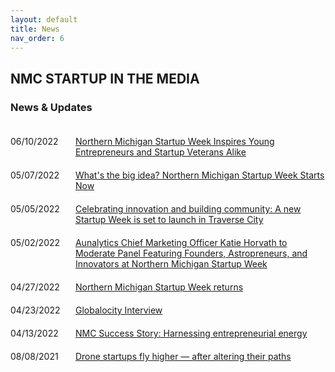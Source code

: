 ```yaml
---
layout: default
title: News
nav_order: 6
---
```


## NMC STARTUP IN THE MEDIA

### News & Updates


<div>
    <div style="padding-top:20px">
        <span style="display:inline-block;width:100px;vertical-align:top">06/10/2022</span>
        <span style="display:inline-block;width:400px"><a href="assets/media/NMSW_follow-up_article.pdf" target="_blank">Northern Michigan Startup Week Inspires Young Entrepreneurs and Startup Veterans Alike</a></span>
    </div>
    <div style="padding-top:20px">
        <span style="display:inline-block;width:100px;vertical-align:top">05/07/2022</span>
        <span style="display:inline-block;width:400px"><a href="https://www.northernexpress.com/news/feature/whats-the-big-idea/" target="_blank">What's the big idea? Northern Michigan Startup Week Starts Now</a></span>
    </div>
    <div style="padding-top:20px">
        <span style="display:inline-block;width:100px;vertical-align:top">05/05/2022</span>
        <span style="display:inline-block;width:400px"><a href="https://www.secondwavemedia.com/rural-innovation-exchange/devnews/newstartupweek.aspx" target="_blank">Celebrating innovation and building community: A new Startup Week is set to launch in Traverse City</a></span>
    </div>
    <div style="padding-top:20px">
        <span style="display:inline-block;width:100px;vertical-align:top">05/02/2022</span>
        <span style="display:inline-block;width:400px"><a href="https://www.globenewswire.com/news-release/2022/05/03/2434674/0/en/Aunalytics-Chief-Marketing-Officer-Katie-Horvath-to-Moderate-Panel-Featuring-Founders-Astropreneurs-and-Innovators-at-Northern-Michigan-Startup-Week.html" target="_blank">Aunalytics Chief Marketing Officer Katie Horvath to Moderate Panel Featuring Founders, Astropreneurs, and Innovators at Northern Michigan Startup Week</a></span>
    </div>
    <div style="padding-top:20px">
        <span style="display:inline-block;width:100px;vertical-align:top">04/27/2022</span>
        <span style="display:inline-block;width:400px"><a href="https://www.record-eagle.com/news/the_biz/northern-michigan-startup-week-returns/article_009cfd88-af8a-11ec-97da-bbcb5052252a.html" target="_blank">Northern Michigan Startup Week returns</a></span>
    </div>
    <div style="padding-top:20px">
        <span style="display:inline-block;width:100px;vertical-align:top">04/23/2022</span>
        <span style="display:inline-block;width:400px"><a href="https://www.globalocityservices.com/northern-michigan-startup-week/" target="_blank">Globalocity Interview</a></span>
    </div>
    <div style="padding-top:20px">
        <span style="display:inline-block;width:100px;vertical-align:top">04/13/2022</span>
        <span style="display:inline-block;width:400px"><a href="https://www.nmc.edu/about/nmc-stories/success-stories/harnessing-entrepreneurial-energy.html" target="_blank">NMC Success Story: Harnessing entrepreneurial energy</a></span>
    </div>
        <div style="padding-top:20px">
        <span style="display:inline-block;width:100px;vertical-align:top">08/08/2021</span>
        <span style="display:inline-block;width:400px"><a href="assets/media/Drone_startups_fly_higher.pdf" target="_blank">Drone startups fly higher — after altering their paths
</a></span>
    </div>
</div>


